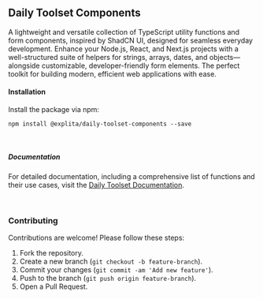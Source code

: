 ## Daily Toolset Components

A lightweight and versatile collection of TypeScript utility functions and form components, inspired by ShadCN UI, designed for seamless everyday development. Enhance your Node.js, React, and Next.js projects with a well-structured suite of helpers for strings, arrays, dates, and objects—alongside customizable, developer-friendly form elements. The perfect toolkit for building modern, efficient web applications with ease.
<br/>

#### Installation

Install the package via npm:

    npm install @explita/daily-toolset-components --save

<br />

##### Documentation

For detailed documentation, including a comprehensive list of functions and their use cases, visit the [Daily Toolset Documentation](https://daily-toolset.explita.ng).

<br/>

### Contributing

Contributions are welcome! Please follow these steps:

1.  Fork the repository.
2.  Create a new branch (`git checkout -b feature-branch`).
3.  Commit your changes (`git commit -am 'Add new feature'`).
4.  Push to the branch (`git push origin feature-branch`).
5.  Open a Pull Request.
